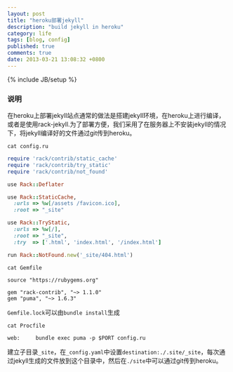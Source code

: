 ```yaml
---
layout: post
title: "heroku部署jekyll"
description: "build jekyll in heroku"
category: life
tags: [blog, config]
published: true
comments: true
date: 2013-03-21 13:08:32 +0800
---
```

{% include JB/setup %}

### 说明

在heroku上部署jekyll站点通常的做法是搭建jekyll环境，在heroku上进行编译，或者是使用rack-jekyll.为了部署方便，我们采用了在服务器上不安装jekyll的情况下，将jekyll编译好的文件通过git传到heroku。

`cat config.ru`

```ruby
require 'rack/contrib/static_cache'
require 'rack/contrib/try_static'
require 'rack/contrib/not_found'

use Rack::Deflater

use Rack::StaticCache,
  :urls => %w[/assets /favicon.ico],
  :root => "_site"

use Rack::TryStatic,
  :urls => %w[/],
  :root => "_site",
  :try  => ['.html', 'index.html', '/index.html']

run Rack::NotFound.new('_site/404.html')
```

<!--more-->

`cat Gemfile`

```text
source "https://rubygems.org"

gem "rack-contrib", "~> 1.1.0"
gem "puma", "~> 1.6.3"
```

`Gemfile.lock`可以由`bundle install`生成

`cat Procfile`

    web:     bundle exec puma -p $PORT config.ru

建立子目录`_site`，在`_config.yaml`中设置`destination:./.site/_site`，每次通过jekyll生成的文件放到这个目录中，然后在`./site`中可以通过git传到heroku。
